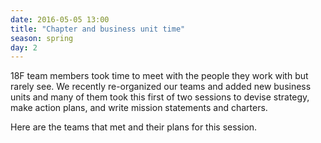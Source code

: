 ```yaml
---
date: 2016-05-05 13:00
title: "Chapter and business unit time"
season: spring
day: 2
---
```

18F team members took time to meet with the people they work with but rarely see. We recently re-organized our teams and added new business units and many of them took this first of two sessions to devise strategy, make action plans, and write mission statements and charters.

Here are the teams that met and their plans for this session.
